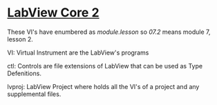 # [LabView Core 2](https://learn.ni.com/learn/learning-path/labview-core-2-course)

These VI's have enumbered as *module.lesson* so *07.2* means module 7, lesson 2.

VI: Virtual Instrument are the LabView's programs  

ctl: Controls are file extensions of LabView that can be used as Type Defenitions.

lvproj: LabView Project where holds all the VI's of a project and any supplemental files.